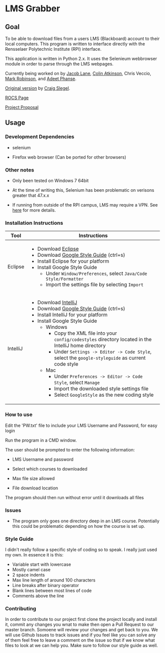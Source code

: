 # LMS Grabber #


## Goal ##

To be able to download files from a users LMS (Blackboard) account to their local computers.
This program is written to interface directly with the Rensselaer Polytechnic Institute  (RPI)
interface.


This application is written in Python 2.x.  It uses the Selenieum webbrowser module
in order to parse through the LMS webpages.

Currently being worked on by [Jacob Lane](https://github.com/Jacob-Lane), [Colin Atkinson](https://github.com/colatkinson), Chris Veccio, [Mark Robinson](https://github.com/robinm8), and [Adeet Phanse](https://github.com/phansa).

[Original version](https://github.com/slegec/LMS_Grabber) by [Craig Slegel](https://github.com/slegec).

[ROCS Page](https://rcos.io/projects/lmsgrabber/lmsgrabber/profile)

[Project Proposal](https://docs.google.com/document/d/1mH3wLj47g_p2EAp7WzXIFjUDSW9V1Nxjk6Tze5JMY5Q/edit#heading=h.9ajot3xyko3z)




## Usage ##

### Development Dependencies ###

* selenium

* Firefox web browser (Can be ported for other browsers)

### Other notes ###

* Only been tested on Windows 7 64bit

* At the time of writing this, Selenium has been problematic on verisons greater that 47.x.x

* If running from outside of the RPI campus, LMS may require a VPN. See [here](http://dotcio.rpi.edu/services/network-remote-access/vpn-connection-and-installation) for more details.

### Installation Instructions ###

| Tool | Instructions |
| --- | --- |
| Eclipse |<ul><li>Download <a href="https://www.eclipse.org/downloads/">Eclipse</a></li><li>Download <a href="https://raw.githubusercontent.com/google/styleguide/gh-pages/eclipse-java-google-style.xml">Google Style Guide</a> (ctrl+s)</li><li>Install Eclipse for your platform</li><li>Install Google Style Guide <ul><li>Under `Window/Preferences`, select `Java/Code Style/Formatter`</li><li>Import the settings file by selecting `Import`</li></ul></li></ul>|
| IntelliJ |<ul><li>Download <a href="https://www.jetbrains.com/idea/download/">IntelliJ</a></li><li>Download <a href="https://raw.githubusercontent.com/google/styleguide/gh-pages/intellij-java-google-style.xml">Google Style Guide</a> (ctrl+s)</li><li>Install IntelliJ for your platform</li><li>Install Google Style Guide <ul><li>Windows <ul><li>Copy the XML file into your `config/codestyles` directory located in the IntelliJ home directory</li><li>Under `Settings -> Editor -> Code Style`, select the `google-styleguide` as current code style</li></ul></li><li>Mac <ul><li>Under `Preferences -> Editor -> Code Style`, select `Manage`</li><li>Import the downloaded style settings file</li><li>Select `GoogleStyle` as the new coding style</li></ul></li></ul></li></ul>|

### How to use ###


Edit the 'PW.txt' file to include your LMS Username and Password, for easy login

Run the program in a CMD window.

The user should be prompted to enter the following information:

* LMS Username and password

* Select which courses to downloaded

* Max file size allowed

* File download location

The program should then run without error until it downloads all files


### Issues ###

* The program only goes one directory deep in an LMS course.  Potentially this could be problematic
    depending on how the course is set up.

 
### Style Guide ###

I didn't really follow a specific style of coding so to speak.  I really just used my own.  In essence
it is this:

* Variable start with lowercase
* Mostly camel case
* 2 space indents
* Max line length of around 100 characters
* Line breaks after binary operator
* Blank lines between most lines of code
* Comments above the line


### Contributing ###
In order to contribute to our project first clone the project locally and install
it, commit any changes you wnat to make then open a Pull Request to our master branch.
Somoene will review your changes and get back to you. We will use Github Issues to 
track issues and if you feel like you can solve any of them feel free to leave a comment
on the issue so that if we know what files to look at we can help you. Make sure to
follow our style guide as well.